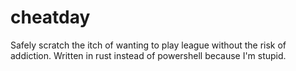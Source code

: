 # cheatday
Safely scratch the itch of wanting to play league without the risk of addiction.
Written in rust instead of powershell because I'm stupid.
